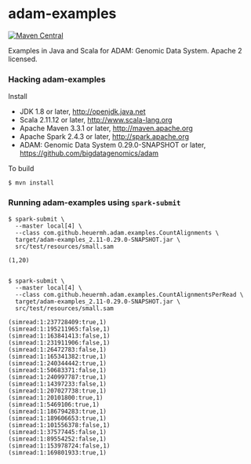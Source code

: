 adam-examples
=============

[![Maven Central](https://img.shields.io/maven-central/v/com.github.heuermh.adamexamples/adam-examples_2.11.svg?maxAge=600)](http://search.maven.org/#search%7Cga%7C1%7Ccom.github.heuermh.adamexamples)

Examples in Java and Scala for ADAM: Genomic Data System.  Apache 2 licensed.


### Hacking adam-examples

Install

 * JDK 1.8 or later, http://openjdk.java.net
 * Scala 2.11.12 or later, http://www.scala-lang.org
 * Apache Maven 3.3.1 or later, http://maven.apache.org
 * Apache Spark 2.4.3 or later, http://spark.apache.org
 * ADAM: Genomic Data System 0.29.0-SNAPSHOT or later, https://github.com/bigdatagenomics/adam


To build

    $ mvn install


### Running adam-examples using ```spark-submit```

    $ spark-submit \
      --master local[4] \
      --class com.github.heuermh.adam.examples.CountAlignments \
      target/adam-examples_2.11-0.29.0-SNAPSHOT.jar \
      src/test/resources/small.sam
    
    (1,20)


    $ spark-submit \
      --master local[4] \
      --class com.github.heuermh.adam.examples.CountAlignmentsPerRead \
      target/adam-examples_2.11-0.29.0-SNAPSHOT.jar \
      src/test/resources/small.sam
    
    (simread:1:237728409:true,1)
    (simread:1:195211965:false,1)
    (simread:1:163841413:false,1)
    (simread:1:231911906:false,1)
    (simread:1:26472783:false,1)
    (simread:1:165341382:true,1)
    (simread:1:240344442:true,1)
    (simread:1:50683371:false,1)
    (simread:1:240997787:true,1)
    (simread:1:14397233:false,1)
    (simread:1:207027738:true,1)
    (simread:1:20101800:true,1)
    (simread:1:5469106:true,1)
    (simread:1:186794283:true,1)
    (simread:1:189606653:true,1)
    (simread:1:101556378:false,1)
    (simread:1:37577445:false,1)
    (simread:1:89554252:false,1)
    (simread:1:153978724:false,1)
    (simread:1:169801933:true,1)
